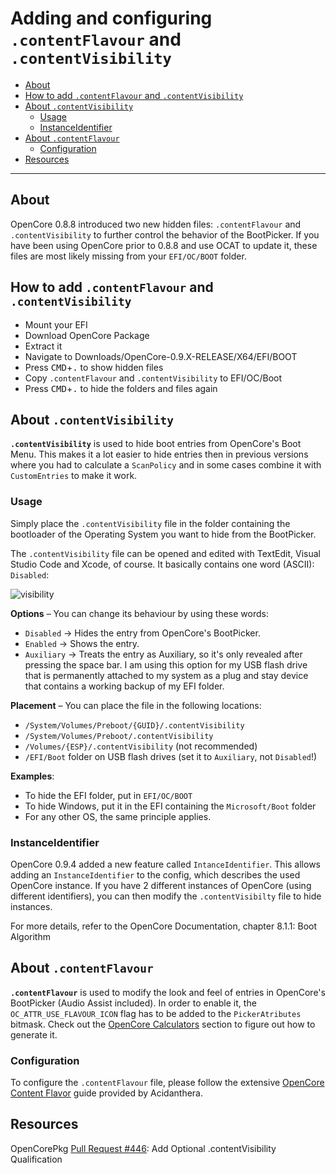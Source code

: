 # Adding and configuring `.contentFlavour` and `.contentVisibility`

- [About](#about)
- [How to add `.contentFlavour` and `.contentVisibility`](#how-to-add-contentflavour-and-contentvisibility)
- [About `.contentVisibility`](#about-contentvisibility)
  - [Usage](#usage)
  - [InstanceIdentifier](#instanceidentifier)
- [About `.contentFlavour`](#about-contentflavour)
  - [Configuration](#configuration)
- [Resources](#resources)

---

## About
OpenCore 0.8.8 introduced two new hidden files: `.contentFlavour` and `.contentVisibility` to further control the behavior of the BootPicker. If you have been using OpenCore prior to 0.8.8 and use OCAT to update it, these files are most likely missing from your `EFI/OC/BOOT` folder.

## How to add `.contentFlavour` and `.contentVisibility` 

- Mount your EFI
- Download OpenCore Package
- Extract it
- Navigate to Downloads/OpenCore-0.9.X-RELEASE/X64/EFI/BOOT
- Press <kbd>CMD</kbd>+<kbd>.</kbd> to show hidden files
- Copy `.contentFlavour` and `.contentVisibility` to EFI/OC/Boot
- Press <kbd>CMD</kbd>+<kbd>.</kbd> to hide the folders and files again

## About `.contentVisibility`
**`.contentVisibility`** is used to hide boot entries from OpenCore's Boot Menu. This makes it a lot easier to hide entries then in previous versions where you had to calculate a `ScanPolicy` and in some cases combine it with `CustomEntries` to make it work.

### Usage
Simply place the `.contentVisibility` file in the folder containing the bootloader of the Operating System you want to hide from the BootPicker.

The `.contentVisibility` file can be opened and edited with TextEdit, Visual Studio Code and Xcode, of course. It basically contains one word (ASCII): `Disabled`:

![visibility](https://github.com/5T33Z0/OC-Little-Translated/assets/76865553/101f23b6-06b2-4938-b741-468e27ffe6ac)

**Options** – You can change its behaviour by using these words:

- `Disabled` &rarr; Hides the entry from OpenCore's BootPicker.
- `Enabled` &rarr; Shows the entry.
- `Auxiliary` &rarr; Treats the entry as Auxiliary, so it's only revealed after pressing the space bar. I am using this option for my USB flash drive that is permanently attached to my system as a plug and stay device that contains a working backup of my EFI folder.

**Placement** – You can place the file in the following locations:

- `/System/Volumes/Preboot/{GUID}/.contentVisibility`
- `/System/Volumes/Preboot/.contentVisibility`
- `/Volumes/{ESP}/.contentVisibility` (not recommended)
- `/EFI/Boot` folder on USB flash drives (set it to `Auxiliary`, not `Disabled`!)

**Examples**:

- To hide the EFI folder, put in `EFI/OC/BOOT`
- To hide Windows, put it in the EFI containing the `Microsoft/Boot` folder
- For any other OS, the same principle applies.

### InstanceIdentifier
OpenCore 0.9.4 added a new feature called `IntanceIdentifier`. This allows adding an `InstanceIdentifier` to the config, which describes the used OpenCore instance. If you have 2 different instances of OpenCore (using different identifiers), you can then modify the `.contentVisibilty` file to hide instances.

For more details, refer to the OpenCore Documentation, chapter 8.1.1: Boot Algorithm 

## About `.contentFlavour`

**`.contentFlavour`** is used to modify the look and feel of entries in OpenCore's BootPicker (Audio Assist included). In order to enable it, the `OC_ATTR_USE_FLAVOUR_ICON` flag has to be added to the `PickerAtributes` bitmask. Check out the [OpenCore Calculators](/Content/B_OC_Calculators) section to figure out how to generate it.

### Configuration
To configure the `.contentFlavour` file, please follow the extensive [OpenCore Content Flavor](https://github.com/acidanthera/OpenCorePkg/blob/master/Docs/Flavours.md) guide provided by Acidanthera.

## Resources
OpenCorePkg [Pull Request #446](https://github.com/acidanthera/OpenCorePkg/pull/446): Add Optional .contentVisibility Qualification 
